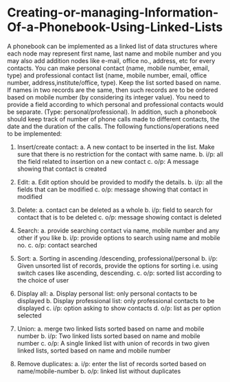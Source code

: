 # Creating-or-managing-Information-Of-a-Phonebook-Using-Linked-Lists


A phonebook can be implemented as a linked list of data structures where each node may
represent first name, last name and mobile number and you may also add addition nodes like
e-mail, office no., address, etc for every contacts. You can make personal contact (name,
mobile number, email, type) and professional contact list (name, mobile number, email,
office number, address,institute/office, type). Keep the list sorted based on name. If names in
two records are the same, then such records are to be ordered based on mobile number (by
considering its integer value).
You need to provide a field according to which personal and professional contacts would be
separate. (Type: personal/professional). In addition, such a phonebook should keep track of
number of phone calls made to different contacts, the date and the duration of the calls.
The following functions/operations need to be implemented:
1. Insert/create contact:
a. A new contact to be inserted in the list. Make sure that there is no restriction
for the contact with same name.
b. i/p: all the field related to insertion on a new contact
c. o/p: A message showing that contact is created
2. Edit:
a. Edit option should be provided to modify the details.
b. i/p: all the fields that can be modified
c. o/p: message showing that contact in modified
3. Delete:
a. contact can be deleted as a whole
b. i/p: field to search for contact that is to be deleted
c. o/p: message showing contact is deleted
4. Search:
a. provide searching contact via name, mobile number and any other if you like
b. i/p: provide options to search using name and mobile no.
c. o/p: contact searched
5. Sort:
a. Sorting in ascending /descending, professional/personal
b. i/p: Given unsorted list of records, provide the options for sorting i.e. using
switch cases like ascending, descending.
c. o/p: sorted list according to the choice of user
6. Display all:
a. Display personal list: only personal contacts to be displayed
b. Display professional list: only professional contacts to be displayed
c. i/p: option asking to show contacts
d. o/p: list as per option selected

7. Union:
a. merge two linked lists sorted based on name and mobile number
b. i/p: Two linked lists sorted based on name and mobile number
c. o/p: A single linked list with union of records in two given linked lists, sorted
based on name and mobile number

8. Remove duplicates:
a. i/p: enter the list of records sorted based on name/mobile-number
b. o/p: linked list without duplicates

